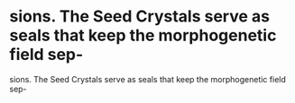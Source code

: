 # sions. The Seed Crystals serve as seals that keep the morphogenetic field sep-

sions. The Seed Crystals serve as seals that keep the morphogenetic field sep-